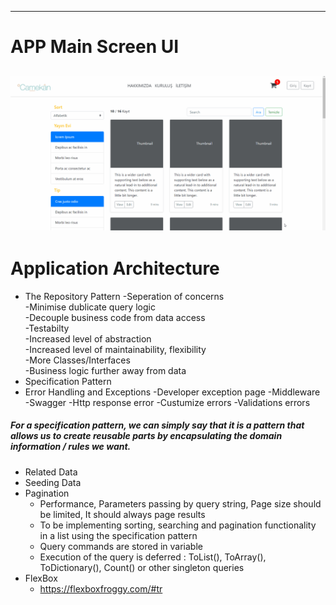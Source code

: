 -----------------------------------------------------------------------
# APP Main Screen UI  
![APP](https://github.com/NisanurBulut/Camekan/blob/master/Trailer.gif)
------------------------------------------------------------------------
# Application Architecture
* The Repository Pattern
    -Seperation of concerns <br>
    -Minimise dublicate query logic <br>
    -Decouple business code from data access <br>
    -Testabilty <br>
    -Increased level of abstraction <br>
    -Increased level of maintainability, flexibility <br>
    -More Classes/Interfaces <br>
    -Business logic further away from data <br>
* Specification Pattern
* Error Handling and Exceptions
    -Developer exception page
    -Middleware
    -Swagger
    -Http response error
    -Custumize errors
    -Validations errors
##### For a specification pattern, we can simply say that it is a pattern that allows us to create reusable parts by encapsulating the domain information / rules we want.
* Related Data
* Seeding Data
* Pagination
    - Performance, Parameters passing by query string, Page size should be limited, It should always page results 
    - To be implementing sorting, searching and pagination functionality in a list using the specification pattern
    - Query commands are stored in variable
    - Execution of the query is deferred : ToList(), ToArray(), ToDictionary(), Count() or other singleton queries
* FlexBox
    - https://flexboxfroggy.com/#tr